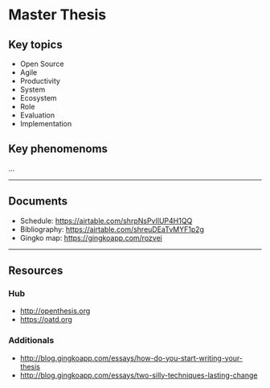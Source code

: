 Master Thesis
=============

Key topics
----------

+ Open Source
+ Agile
+ Productivity
+ System
+ Ecosystem
+ Role
+ Evaluation
+ Implementation

Key phenomenoms
---------------

...

*  *  *

Documents
---------

+ Schedule: https://airtable.com/shrpNsPvlIUP4H1QQ
+ Bibliography: https://airtable.com/shreuDEaTvMYF1p2g
+ Gingko map: https://gingkoapp.com/rozvei

*  *  *

Resources
---------

### Hub

+ http://openthesis.org
+ https://oatd.org

### Additionals

+ http://blog.gingkoapp.com/essays/how-do-you-start-writing-your-thesis
+ http://blog.gingkoapp.com/essays/two-silly-techniques-lasting-change

